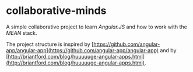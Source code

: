 collaborative-minds
===================

A simple collaborative project to learn *Angular.JS* and how to work with the *MEAN* stack.

The project structure is inspired by [https://github.com/angular-app/angular-app](https://github.com/angular-app/angular-app) and by [http://briantford.com/blog/huuuuuge-angular-apps.html](http://briantford.com/blog/huuuuuge-angular-apps.html).


